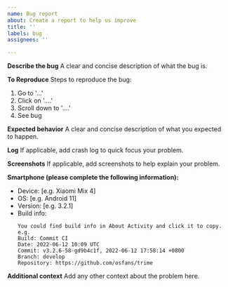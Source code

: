```yaml
---
name: Bug report
about: Create a report to help us improve
title: ''
labels: bug
assignees: ''

---
```


**Describe the bug**
A clear and concise description of what the bug is.

**To Reproduce**
Steps to reproduce the bug:
1. Go to '...'
2. Click on '....'
3. Scroll down to '....'
4. See bug

**Expected behavior**
A clear and concise description of what you expected to happen.

**Log**
If applicable, add crash log to quick focus your problem.

**Screenshots**
If applicable, add screenshots to help explain your problem.

**Smartphone (please complete the following information):**
 - Device: [e.g. Xiaomi Mix 4]
 - OS: [e.g. Android 11]
 - Version: [e.g. 3.2.1]
 - Build info: 
   ```
   You could find build info in About Activity and click it to copy.
   e.g. 
   Build: Commit CI
   Date: 2022-06-12 10:09 UTC
   Commit: v3.2.6-58-gd9b4c1f, 2022-06-12 17:58:14 +0800
   Branch: develop
   Repository: https://github.com/osfans/trime
   ```
**Additional context**
Add any other context about the problem here.

